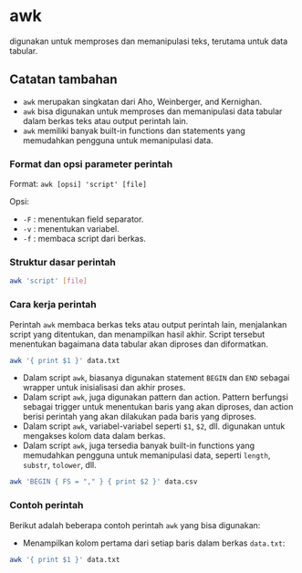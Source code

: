 # awk

digunakan untuk memproses dan memanipulasi teks, terutama untuk data tabular.

## Catatan tambahan

- `awk` merupakan singkatan dari Aho, Weinberger, and Kernighan.
- `awk` bisa digunakan untuk memproses dan memanipulasi data tabular dalam berkas teks atau output perintah lain.
- `awk` memiliki banyak built-in functions dan statements yang memudahkan pengguna untuk memanipulasi data.

### Format dan opsi parameter perintah

Format: `awk [opsi] 'script' [file]`

Opsi:

- `-F` : menentukan field separator.
- `-v` : menentukan variabel.
- `-f` : membaca script dari berkas.

### Struktur dasar perintah

```bash
awk 'script' [file]
```

### Cara kerja perintah

Perintah `awk` membaca berkas teks atau output perintah lain, menjalankan script yang ditentukan, dan menampilkan hasil akhir. Script tersebut menentukan bagaimana data tabular akan diproses dan diformatkan.

```bash
awk '{ print $1 }' data.txt
```

- Dalam script `awk`, biasanya digunakan statement `BEGIN` dan `END` sebagai wrapper untuk inisialisasi dan akhir proses.
- Dalam script `awk`, juga digunakan pattern dan action. Pattern berfungsi sebagai trigger untuk menentukan baris yang akan diproses, dan action berisi perintah yang akan dilakukan pada baris yang diproses.
- Dalam script `awk`, variabel-variabel seperti `$1`, `$2`, dll. digunakan untuk mengakses kolom data dalam berkas.
- Dalam script `awk`, juga tersedia banyak built-in functions yang memudahkan pengguna untuk memanipulasi data, seperti `length`, `substr`, `tolower`, dll.

```bash
awk 'BEGIN { FS = "," } { print $2 }' data.csv
```

### Contoh perintah

Berikut adalah beberapa contoh perintah `awk` yang bisa digunakan:

- Menampilkan kolom pertama dari setiap baris dalam berkas `data.txt`:

```bash
awk '{ print $1 }' data.txt
```